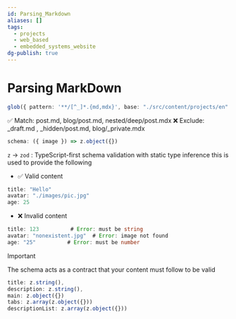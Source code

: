 ```yaml
---
id: Parsing_Markdown
aliases: []
tags:
  - projects
  - web_based
  - embedded_systems_website
dg-publish: true
---
```

# Parsing MarkDown

```ts
glob({ pattern: '**/[^_]*.{md,mdx}', base: "./src/content/projects/en" }),

```

✅ Match: post.md, blog/post.md, nested/deep/post.mdx
❌ Exclude: _draft.md , _hidden/post.md, blog/_private.mdx

```ts
schema: ({ image }) => z.object({})

```

`z` -> `zod` : TypeScript-first schema validation with static type inference
this is used to provide the following 
- ✅ Valid content

```ts
title: "Hello"
avatar: "./images/pic.jpg"
age: 25

```

- ❌ Invalid content

```ts
title: 123          # Error: must be string
avatar: "nonexistent.jpg"  # Error: image not found
age: "25"          # Error: must be number

```

>[!important]
>The schema acts as a contract that your content must follow to be valid

```ts
title: z.string(),
description: z.string(),
main: z.object({})
tabs: z.array(z.object({}))
descriptionList: z.array(z.object({}))

```
